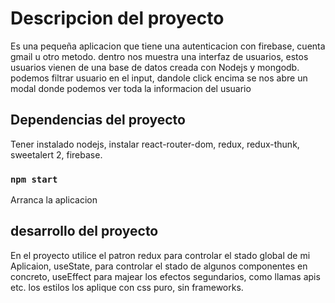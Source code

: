 # Descripcion del proyecto

Es una pequeña aplicacion que tiene una autenticacion con firebase, cuenta gmail u otro metodo. dentro nos muestra una interfaz de usuarios, estos usuarios vienen de una base de datos creada con Nodejs y mongodb. podemos filtrar usuario en el input, dandole click encima se nos abre un modal donde podemos ver toda la informacion del usuario

## Dependencias del proyecto

Tener instalado nodejs, instalar react-router-dom, redux, redux-thunk, sweetalert 2, firebase.

### `npm start`

Arranca la aplicacion

## desarrollo del proyecto

En el proyecto utilice el patron redux para controlar el stado global de mi Aplicaion, useState, para controlar el stado de algunos componentes en concreto, useEffect para majear los efectos segundarios, como llamas apis etc. los estilos los aplique con css puro, sin frameworks.
